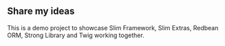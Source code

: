## Share my ideas

This is a demo project to showcase Slim Framework, Slim Extras, Redbean ORM, Strong Library and Twig working together.